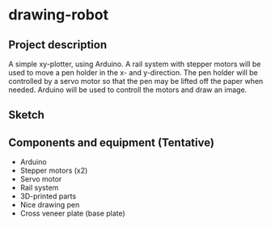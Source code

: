 # drawing-robot

## Project description
A simple xy-plotter, using Arduino. A rail system with stepper motors will be used to move a pen holder in the x- and y-direction. The pen holder will be controlled by a servo motor so that the pen may be lifted off the paper when needed. Arduino will be used to controll the motors and draw an image.

## Sketch

## Components and equipment (Tentative)
- Arduino
- Stepper motors (x2)
- Servo motor
- Rail system
- 3D-printed parts
- Nice drawing pen
- Cross veneer plate (base plate)
